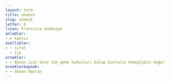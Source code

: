 ```yaml
---
layout: term
title: anemik
slug: anemik
letter: A
lisan: Fransızca anémique
anlamlar:
- ► kansız
ozellikler:
- - sıfat
  - tıp
ornekler:
- - Bunun için önce tüm gebe kadınları bulup bunların hemoglobin değerlerine bakması ve anemik olanları belirlemesi gereklidir.
orneklerkaynak:
- - Osman Hayran
---
```

